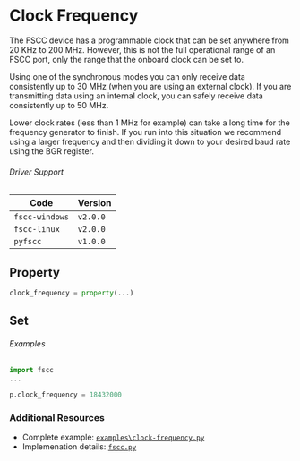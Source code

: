 # Clock Frequency

The FSCC device has a programmable clock that can be set anywhere from
20 KHz to 200 MHz. However, this is not the full operational range of an
FSCC port, only the range that the onboard clock can be set to.

Using one of the synchronous modes you can only receive data consistently
up to 30 MHz (when you are using an external clock). If you are transmitting
data using an internal clock, you can safely receive data consistently up to 50 MHz.

Lower clock rates (less than 1 MHz for example) can take a long time for 
the frequency generator to finish. If you run into this situation we 
recommend using a larger frequency and then dividing it down to your 
desired baud rate using the BGR register.

###### Driver Support
| Code           | Version
| -------------- | --------
| `fscc-windows` | `v2.0.0`
| `fscc-linux`   | `v2.0.0`
| `pyfscc`       | `v1.0.0`

## Property
```python
clock_frequency = property(...)
```

## Set
###### Examples
```python
import fscc
...

p.clock_frequency = 18432000
```


### Additional Resources
- Complete example: [`examples\clock-frequency.py`](https://github.com/commtech/pyfscc/blob/master/examples/clock-frequency.py)
- Implemenation details: [`fscc.py`](https://github.com/commtech/pyfscc/blob/master/fscc.py)
